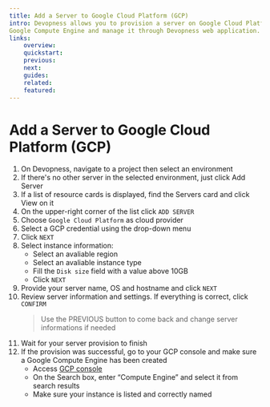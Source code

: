 ```yaml
---
title: Add a Server to Google Cloud Platform (GCP)
intro: Devopness allows you to provision a server on Google Cloud Platform using
Google Compute Engine and manage it through Devopness web application.
links:
    overview:
    quickstart:
    previous:
    next:
    guides:
    related:
    featured:
---
```


# Add a Server to Google Cloud Platform (GCP)
1. On Devopness, navigate to a project then select an environment
1. If there's no other server in the selected environment, just click Add Server
1. If a list of resource cards is displayed, find the Servers card and click View on it
1. On the upper-right corner of the list click `ADD SERVER`
1. Choose `Google Cloud Platform` as cloud provider
1. Select a GCP credential using the drop-down menu
1. Click `NEXT`
1. Select instance information:
    - Select an avaliable region
    - Select an avaliable instance type
    - Fill the `Disk size` field with a value above 10GB
    - Click `NEXT`
1. Provide your server name, OS and hostname and click `NEXT`
1. Review server information and settings. If everything is correct, click `CONFIRM`
    > Use the PREVIOUS button to come back and change server informations if needed
1. Wait for your server provision to finish 
1. If the provision was successful, go to your GCP console and make sure a Google Compute Engine has been created
    - Access [GCP console](https://console.cloud.google.com/)
    - On the Search box, enter “Compute Engine” and select it from search results
    - Make sure your instance is listed and correctly named